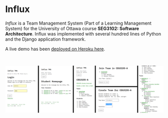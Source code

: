 # Influx

*Influx* is a Team Management System (Part of a Learning Management System) for the University of Ottawa course **SEG3102: Software Architecture**. Influx was implemented with several hundred lines of Python and the Django application framework.

A live demo has been [deployed on Heroku here](https://influx-tms.herokuapp.com/tms/landing/).

<br />

![](/staticfiles/influx.png)
